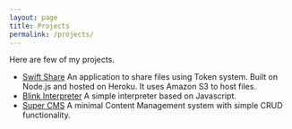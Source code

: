 ```yaml
---
layout: page
title: Projects
permalink: /projects/
---
```

Here are few of my projects.

- [Swift Share](http://swiftshare.in) An application to share files using Token system. Built on Node.js and hosted on Heroku. It uses Amazon S3 to host files.
- [Blink Interpreter](/blink/index.html) A simple interpreter based on Javascript.
- [Super CMS](https://github.com/abhishekp1996/super_cms) A minimal Content Management system with simple CRUD functionality.